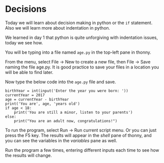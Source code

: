 Decisions
=========

Today we will learn about decision making in python or the `if` statement. Also we will learn more about indentation in python.

We learned in day 1 that python is quite unforgiving with indentation issues, today we see how.

You will be typing into a file named `age.py` in the top-left pane in thonny.

From the menu, select File -> New to create a new file, then File -> Save naming the file age.py.
It is good practice to save your files in a location you will be able to find later.

Now type the below code into the `age.py` file and save.

```
birthYear = int(input('Enter the year you were born: '))
currentYear = 2017
age = currentYear - birthYear
print('You are', age, 'years old')
if age < 18:
    print('You are still a minor, listen to your parents')
else:
    print("You are an adult now, congratulations!")
```

To run the program, select Run -> Run current script menu. Or you can just press the F5 key. The results will appear in the *shell* pane of thonny, and you can see the variables in the *variables* pane as well.

Run the program a few times, entering different inputs each time to see how the results will change.
